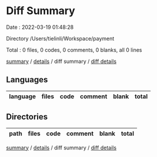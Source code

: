 # Diff Summary

Date : 2022-03-19 01:48:28

Directory /Users/tielinli/Workspace/payment

Total : 0 files,  0 codes, 0 comments, 0 blanks, all 0 lines

[summary](results.md) / [details](details.md) / diff summary / [diff details](diff-details.md)

## Languages
| language | files | code | comment | blank | total |
| :--- | ---: | ---: | ---: | ---: | ---: |

## Directories
| path | files | code | comment | blank | total |
| :--- | ---: | ---: | ---: | ---: | ---: |

[summary](results.md) / [details](details.md) / diff summary / [diff details](diff-details.md)